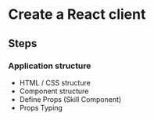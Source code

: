 # Create a React client

## Steps

### Application structure

- HTML / CSS structure
- Component structure
- Define Props (Skill Component)
- Props Typing